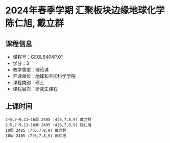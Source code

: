 # 2024年春季学期 汇聚板块边缘地球化学 陈仁旭, 戴立群






## 课程信息

- 课程号：GEOL6404P.01
- 学分：3
- 教学类型：理论课
- 开课单位：地球和空间科学学院
- 课程类别：硕士
- 课程层次：研究生课程

## 上课时间

```
2~5,7~9,11~16周 2405 :4(6,7,8,9) 戴立群
2~5,7~9,11~16周 2405 :4(6,7,8,9) 陈仁旭
10周 2405 :7(6,7,8,9) 戴立群
10周 2405 :7(6,7,8,9) 陈仁旭
```

